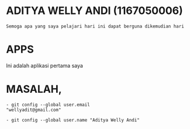 # ADITYA WELLY ANDI (1167050006)
```
Semoga apa yang saya pelajari hari ini dapat berguna dikemudian hari
```

# APPS
Ini adalah aplikasi pertama saya

# MASALAH,
```
- git config --global user.email
"wellyadit@gmail.com"

- git config --global user.name "Aditya Welly Andi"
```